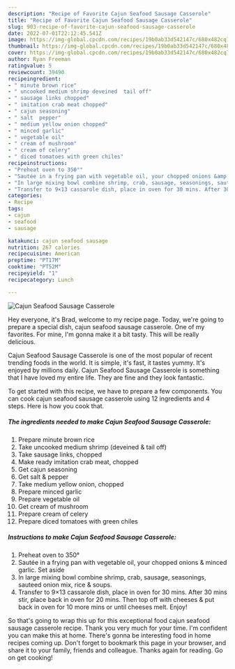 ```yaml
---
description: "Recipe of Favorite Cajun Seafood Sausage Casserole"
title: "Recipe of Favorite Cajun Seafood Sausage Casserole"
slug: 903-recipe-of-favorite-cajun-seafood-sausage-casserole
date: 2022-07-01T22:12:45.541Z
image: https://img-global.cpcdn.com/recipes/19b0ab33d542147c/680x482cq70/cajun-seafood-sausage-casserole-recipe-main-photo.jpg
thumbnail: https://img-global.cpcdn.com/recipes/19b0ab33d542147c/680x482cq70/cajun-seafood-sausage-casserole-recipe-main-photo.jpg
cover: https://img-global.cpcdn.com/recipes/19b0ab33d542147c/680x482cq70/cajun-seafood-sausage-casserole-recipe-main-photo.jpg
author: Ryan Freeman
ratingvalue: 5
reviewcount: 39490
recipeingredient:
- " minute brown rice"
- " uncooked medium shrimp deveined  tail off"
- " sausage links chopped"
- " imitation crab meat chopped"
- " cajun seasoning"
- " salt  pepper"
- " medium yellow onion chopped"
- " minced garlic"
- " vegetable oil"
- " cream of mushroom"
- " cream of celery"
- " diced tomatoes with green chiles"
recipeinstructions:
- "Preheat oven to 350°"
- "Sautée in a frying pan with vegetable oil, your chopped onions &amp; minced garlic. Set aside"
- "In large mixing bowl combine shrimp, crab, sausage, seasonings, sauteed onion mix, rice &amp; soups."
- "Transfer to 9×13 cassarole dish, place in oven for 30 mins. After 30 mins stir, place back in oven for 20 mins. Then top off with cheeses &amp; put back in oven for 10 more mins or until cheeses melt. Enjoy!"
categories:
- Recipe
tags:
- cajun
- seafood
- sausage

katakunci: cajun seafood sausage 
nutrition: 267 calories
recipecuisine: American
preptime: "PT17M"
cooktime: "PT52M"
recipeyield: "1"
recipecategory: Lunch

---
```



![Cajun Seafood Sausage Casserole](https://img-global.cpcdn.com/recipes/19b0ab33d542147c/680x482cq70/cajun-seafood-sausage-casserole-recipe-main-photo.jpg)

Hey everyone, it's Brad, welcome to my recipe page. Today, we're going to prepare a special dish, cajun seafood sausage casserole. One of my favorites. For mine, I'm gonna make it a bit tasty. This will be really delicious.



Cajun Seafood Sausage Casserole is one of the most popular of recent trending foods in the world. It is simple, it's fast, it tastes yummy. It's enjoyed by millions daily. Cajun Seafood Sausage Casserole is something that I have loved my entire life. They are fine and they look fantastic.


To get started with this recipe, we have to prepare a few components. You can cook cajun seafood sausage casserole using 12 ingredients and 4 steps. Here is how you cook that.

<!--inarticleads1-->

##### The ingredients needed to make Cajun Seafood Sausage Casserole:

1. Prepare  minute brown rice
1. Take  uncooked medium shrimp (deveined &amp; tail off)
1. Take  sausage links, chopped
1. Make ready  imitation crab meat, chopped
1. Get  cajun seasoning
1. Get  salt &amp; pepper
1. Take  medium yellow onion, chopped
1. Prepare  minced garlic
1. Prepare  vegetable oil
1. Get  cream of mushroom
1. Prepare  cream of celery
1. Prepare  diced tomatoes with green chiles




<!--inarticleads2-->

##### Instructions to make Cajun Seafood Sausage Casserole:

1. Preheat oven to 350°
1. Sautée in a frying pan with vegetable oil, your chopped onions &amp; minced garlic. Set aside
1. In large mixing bowl combine shrimp, crab, sausage, seasonings, sauteed onion mix, rice &amp; soups.
1. Transfer to 9×13 cassarole dish, place in oven for 30 mins. After 30 mins stir, place back in oven for 20 mins. Then top off with cheeses &amp; put back in oven for 10 more mins or until cheeses melt. Enjoy!




So that's going to wrap this up for this exceptional food cajun seafood sausage casserole recipe. Thank you very much for your time. I'm confident you can make this at home. There's gonna be interesting food in home recipes coming up. Don't forget to bookmark this page in your browser, and share it to your family, friends and colleague. Thanks again for reading. Go on get cooking!
